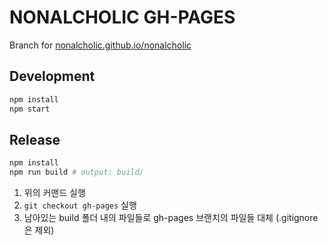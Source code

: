 # NONALCHOLIC GH-PAGES

Branch for [nonalcholic.github.io/nonalcholic](nonalcholic.github.io/nonalcholic)

## Development

```bash
npm install
npm start
```

## Release

```bash
npm install
npm run build # output: build/
```

1. 위의 커맨드 실행
2. `git checkout gh-pages` 실행
3. 남아있는 build 폴더 내의 파일들로 gh-pages 브랜치의 파일들 대체 (.gitignore은 제외)
